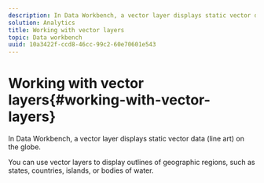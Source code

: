 ```yaml
---
description: In Data Workbench, a vector layer displays static vector data (line art) on the globe.
solution: Analytics
title: Working with vector layers
topic: Data workbench
uuid: 10a3422f-ccd8-46cc-99c2-60e70601e543
---
```


# Working with vector layers{#working-with-vector-layers}

In Data Workbench, a vector layer displays static vector data (line art) on the globe.

You can use vector layers to display outlines of geographic regions, such as states, countries, islands, or bodies of water. 
